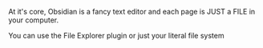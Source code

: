 At it's core, Obsidian is a fancy text editor and each page is JUST a FILE in your computer.

You can use the File Explorer plugin or just your literal file system